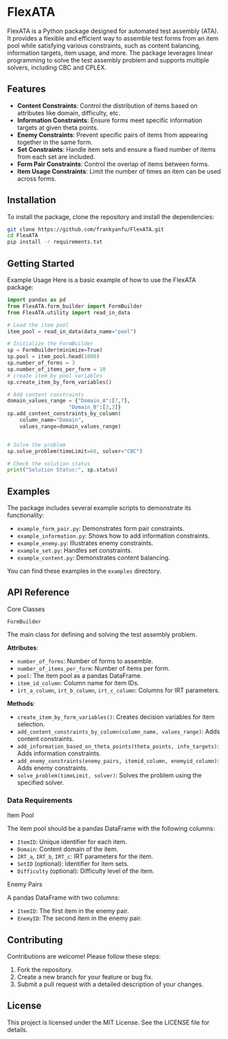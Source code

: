 # FlexATA

FlexATA is a Python package designed for automated test assembly (ATA). It provides a flexible and efficient way to assemble test forms from an item pool while satisfying various constraints, such as content balancing, information targets, item usage, and more. The package leverages linear programming to solve the test assembly problem and supports multiple solvers, including CBC and CPLEX.

## Features

- **Content Constraints**: Control the distribution of items based on attributes like domain, difficulty, etc.
- **Information Constraints**: Ensure forms meet specific information targets at given theta points.
- **Enemy Constraints**: Prevent specific pairs of items from appearing together in the same form.
- **Set Constraints**: Handle item sets and ensure a fixed number of items from each set are included.
- **Form Pair Constraints**: Control the overlap of items between forms.
- **Item Usage Constraints**: Limit the number of times an item can be used across forms.

## Installation

To install the package, clone the repository and install the dependencies:

```bash
git clone https://github.com/frankyanfu/FlexATA.git
cd FlexATA
pip install -r requirements.txt
```

## Getting Started

Example Usage
Here is a basic example of how to use the FlexATA package:

```python
import pandas as pd
from FlexATA.form_builder import FormBuilder
from FlexATA.utility import read_in_data

# Load the item pool
item_pool = read_in_data(data_name="pool")

# Initialize the FormBuilder
sp = FormBuilder(minimize=True)
sp.pool = item_pool.head(1000)
sp.number_of_forms = 3
sp.number_of_items_per_form = 10
# create item by pool variables
sp.create_item_by_form_variables()

# Add content constraints
domain_values_range = {"Domain_A":[7,7],
                    "Domain_B":[3,3]}
sp.add_content_constraints_by_column(
    column_name="Domain", 
    values_range=domain_values_range)


# Solve the problem
sp.solve_problem(timeLimit=60, solver="CBC")

# Check the solution status
print("Solution Status:", sp.status)
```

## Examples

The package includes several example scripts to demonstrate its functionality:

- `example_form_pair.py`: Demonstrates form pair constraints.
- `example_information.py`: Shows how to add information constraints.
- `example_enemy.py`: Illustrates enemy constraints.
- `example_set.py`: Handles set constraints.
- `example_content.py`: Demonstrates content balancing.

You can find these examples in the `examples` directory.

## API Reference

Core Classes

`FormBuilder`

The main class for defining and solving the test assembly problem.

**Attributes**:

- `number_of_forms`: Number of forms to assemble.
- `number_of_items_per_form`: Number of items per form.
- `pool`: The item pool as a pandas DataFrame.
- `item_id_column`: Column name for item IDs.
- `irt_a_column`, `irt_b_column`, `irt_c_column`: Columns for IRT parameters.

**Methods**:

- `create_item_by_form_variables()`: Creates decision variables for item selection.
- `add_content_constraints_by_column(column_name, values_range)`: Adds content constraints.
- `add_information_based_on_theta_points(theta_points, info_targets)`: Adds information constraints.
- `add_enemy_constraints(enemy_pairs, itemid_column, enemyid_column)`: Adds enemy constraints.
- `solve_problem(timeLimit, solver)`: Solves the problem using the specified solver.

### Data Requirements

Item Pool

The item pool should be a pandas DataFrame with the following columns:

- `ItemID`: Unique identifier for each item.
- `Domain`: Content domain of the item.
- `IRT_a`, `IRT_b`, `IRT_c`: IRT parameters for the item.
- `SetID` (optional): Identifier for item sets.
- `Difficulty` (optional): Difficulty level of the item.

Enemy Pairs

A pandas DataFrame with two columns:

- `ItemID`: The first item in the enemy pair.
- `EnemyID`: The second item in the enemy pair.

## Contributing

Contributions are welcome! Please follow these steps:

1. Fork the repository.
2. Create a new branch for your feature or bug fix.
3. Submit a pull request with a detailed description of your changes.

## License

This project is licensed under the MIT License. See the LICENSE file for details.